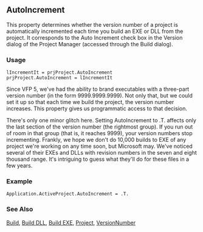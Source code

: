 ## AutoIncrement

This property determines whether the version number of a project is automatically incremented each time you build an EXE or DLL from the project. It corresponds to the Auto Increment check box in the Version dialog of the Project Manager (accessed through the Build dialog).

### Usage

```foxpro
lIncrementIt = prjProject.AutoIncrement
prjProject.AutoIncrement = lIncrementIt
```

Since VFP 5, we've had the ability to brand executables with a three-part version number (in the form 9999.9999.9999). Not only that, but we could set it up so that each time we build the project, the version number increases. This property gives us programmatic access to that decision.

There's only one minor glitch here. Setting AutoIncrement to .T. affects only the last section of the version number (the rightmost group). If you run out of room in that group (that is, it reaches 9999), your version numbers stop incrementing. Frankly, we hope we don't do 10,000 builds to EXE of any project we're working on any time soon, but Microsoft may. We've noticed several of their EXEs and DLLs with revision numbers in the seven and eight thousand range. It's intriguing to guess what they'll do for these files in a few years.

### Example

```foxpro
Application.ActiveProject.AutoIncrement = .T.
```
### See Also

[Build](s4g771.md), [Build DLL](s4g223.md), [Build EXE](s4g223.md), [Project](s4g730.md), [VersionNumber](s4g741.md)